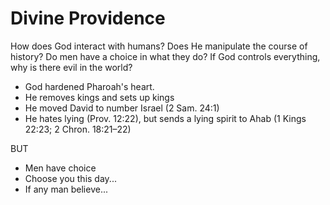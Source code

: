 # Divine Providence

How does God interact with humans? Does He manipulate the course of history? Do men have a choice in what they do? If God controls everything, why is there evil in the world?

* God hardened Pharoah's heart.
* He removes kings and sets up kings
* He moved David to number Israel (2 Sam. 24:1)
* He hates lying (Prov. 12:22), but sends a lying spirit to Ahab (1 Kings 22:23; 2 Chron. 18:21&ndash;22)

BUT

* Men have choice
* Choose you this day...
* If any man believe...